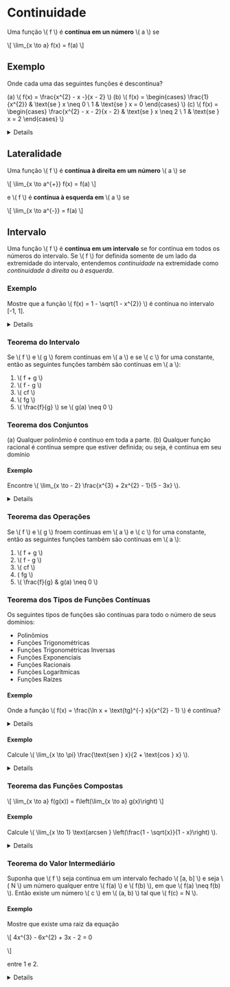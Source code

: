 # Continuidade

Uma função \\( f \\) é **contínua em un número** \\( a \\) se

\\[
\lim_{x \to a} f(x) = f(a)
\\]

## Exemplo

Onde cada uma das seguintes funções é descontínua?

(a) \\( f(x) = \frac{x^{2} - x -}{x - 2} \\)
(b) \\( f(x) = \begin{cases} \frac{1}{x^{2}} & \text{se } x \neq 0 \\ 1 & \text{se } x = 0 \end{cases} \\)
(c) \\( f(x) = \begin{cases} \frac{x^{2} - x - 2}{x - 2} & \text{se } x \neq 2 \\ 1 & \text{se } x = 2 \end{cases} \\)

<details>
(a) Observe que \\( f(2) \\) não está definida; logo, \\( f \\) é descontínua em 2.
(b) Aqui \\( f(0) = 1\\) está definida, mas

\\[
\lim_{x \to 0} f(x) = \lim_{x \to 0} \frac{1}{x^{2}}
\\]

não existe. Então \\( f \\) é descontínua em 0.
(c) Aqui \\( f(2) = 1 \\) está definida e

\\[
\lim_{x \to 2} f(x) = \lim_{x \to 2} \frac{x^{2} - x - 2}{x - 2} = \lim_{x \to 2} \frac{(x - 2)(x + 1)}{x - 2} = \lim_{x \to 2} (x + 1) = 3
\\]

existe. Mas

\\[
\lim_{x \to 2} \neq f(2)
\\]

logo, \\( f \\) não é contínua em 2.
</details>

## Lateralidade

Uma função \\( f \\) é **contínua à direita em um número** \\( a \\) se

\\[
\lim_{x \to a^{+}} f(x) = f(a)
\\]

e \\( f \\) é **contínua à esquerda em** \\( a \\) se

\\[
\lim_{x \to a^{-}} = f(a)
\\]

## Intervalo

Uma função \\( f \\) é **contínua em um intervalo** se for contínua em todos os números do intervalo. Se \\( f \\) for definida somente de um lado da extremidade do intervalo, entendemos *continuidade* na extremidade como *continuidade à direita* ou *à esquerda*.

### Exemplo

Mostre que a função \\( f(x) = 1 - \sqrt{1 - x^{2}} \\) é contínua no intervalo [-1, 1].

<details>
\\[
\lim_{x \to a} f(x) = \lim_{x \to a} (1 - \sqrt{1 - x^{2}}) \\
= 1 \lim_{x \to a} \sqrt{1 - x^{2}} \\
= 1 - \sqrt{\lim_{x \to a} (1 - x^{2})} \\
= 1 - \sqrt{1 - a^{2}} \\
= f(a)
\\]

Assim, pela definição, \\( f \\) é contínua em \\( a \\) se \\( -1 < a < 1 \\). Cálculos análogos mostram que

\\[
\lim_{x \to -1^{+}} f(x) = 1 = f(-1) \text{ e } \lim_{x \to 1^{-}} f(x) = 1 = f(1)
\\]

logo, \\( f \\) é contínua à direita em -1 e contínua à esquerda em 1. Consequentemente, de acordo com a definição de continuidade em intervalo, \\( f \\) é contínua em [-1, 1].
</details>

### Teorema do Intervalo

Se \\( f \\) e \\( g \\) forem contínuas em \\( a \\) e se \\( c \\) for uma constante, então as seguintes funções também são contínuas em \\( a \\):

1. \\( f + g \\)
2. \\( f - g \\)
3. \\( cf \\)
4. \\( fg \\)
5. \\( \frac{f}{g} \\) se \\( g(a) \neq 0 \\)

### Teorema dos Conjuntos

(a) Qualquer polinômio é contínuo em toda a parte.
(b) Qualquer função racional é contínua sempre que estiver definida; ou seja, é contínua em seu domínio

#### Exemplo

Encontre \\\( \lim_{x \to - 2} \frac{x^{3} + 2x^{2} - 1}{5 - 3x} \\).

<details>
A função

\\[
f(x) = \frac{x^{3} + 2x^{2} - 1}{5 - 3x}
\\]

é racional; assim, pelo Teorema dos Conjuntos, é contínua em seu domínio, que é \\( \{x|x \neq \frac{5}{3}\} \\).

Logo

\\[
\lim_{x \to -2} \frac{x^{3} + 2x^{2} - 1}{5 - 3x} = \lim_{x \to -2} f(x) = f(-2) \\
= \frac{(-2)^{3} + 2(-2)^{2} - 1}{5 - 3(-2)} = -\frac{1}{11}
\\]
</details>

### Teorema das Operações

Se \\( f \\) e \\( g \\) froem contínuas em \\( a \\) e \\( c \\) for uma constante, então as seguintes funções também são contínuas em \\( a \\):

1. \\( f + g \\)
2. \\( f - g \\)
3. \\( cf \\)
4. \( fg \\)
5. \\( \frac{f}{g} & g(a) \neq 0 \\)

### Teorema dos Tipos de Funções Contínuas

Os seguintes tipos de funções são contínuas para todo o número de seus domínios:

- Polinômios
- Funções Trigonométricas
- Funções Trigonométricas Inversas
- Funções Exponenciais
- Funções Racionais
- Funções Logarítmicas
- Funções Raízes

#### Exemplo

Onde a função \\( f(x) = \frac{\ln x + \text{tg}^{-} x}{x^{2} - 1} \\) é contínua?

<details>
Pelo Teorema dos Tipos de Funções Contínuas, sabemos que \\( y = \ln x \\) é contínua para \\( x > 0 \\) e que \\( y = \text{tg}^{-1} x \\) é contínua em \\( \mathbb{R} \\). Assim, pelo Teorema dos Tipos de Funções Contínuas, \\( y = \ln x + \text{tg}^{-1} x \\) é contínua em \\( (0, \infty) \\).

O denominador \\( y = x^{2} - 1 \\) é um polinômio, portanto é contínuo em toda a parte.

Assim, \\( f \\) é contínua em todos os números postivos \\( x \\), exceto onde \\( x^{2} - 1 = 0 \\). Logo, \\( f \\) é contínua nos intervalos aberto \\( (0, 1) \\) e \\( (1, \infty) \\).
</details>

#### Exemplo

Calcule \\( \lim_{x \to \pi} \frac{\text{sen } x}{2 + \text{cos } x} \\).

<details>
O Teorema ods Tipos de Funções Contínuas nos diz que \\( y = \text{sen } x \\) é contínua. \\( y = 2 + \text{cos } x \\) é a soma de duas funções contínuas, e, portanto, é contínua. Logo, a razão

\\[
f(x) = \frac{\text{sen } x}{2 + \text{cos } x}
\\]

é sempre contínua. Portanto, pela definição de função contínua,

\\[
\lim_{x \to \pi} \frac{\text{sen } x}{2 + \text{cos } x} = \lim_{x \to \pi} f(x) = f(\pi) = \frac{\text{sen } \pi}{2 + \text{cos } \pi} = \frac{0}{2 - 1} = 0
\\]
</details>

### Teorema das Funções Compostas

\\[
\lim_{x \to a} f(g(x)) = f\left(\lim_{x \to a} g(x)\right)
\\]

#### Exemplo

Calcule \\( \lim_{x \to 1} \text{arcsen } \left(\frac{1 - \sqrt{x}}{1 - x}\right) \\).

<details>
Uma vez que \\( \text{arcsen} \\) é uma função contínua, podemos aplicar o Teorema das Funções Compostas:

\\[
\lim_{x \to 1} \text{arcsen } \left(\frac{1 - \sqrt{x}}{1 - x}\right) = \text{arcsen } \left(\lim_{x \to 1} \frac{1 - \sqrt{x}}{1 - x}\right) \\
= \text{arcsen } \left(\lim_{x \to 1} \frac{1 - \sqrt{x}}{(1 - \sqrt{x})(1 + \sqrt{x})}\right) \\
= \text{arcsen } \left(\lim_{x \to 1} \frac{1}{1 + \sqrt{x}}\right) \\
= \text{arcsen } \frac{1}{2} = \frac{\pi}{6}
\\]
</details>

### Teorema do Valor Intermediário

Suponha que \\( f \\) seja contínua em um intervalo fechado \\( [a, b] \\) e seja \\( N \\) um número qualquer entre \\( f(a) \\) e \\( f(b) \\), em que \\( f(a) \neq f(b) \\). Então existe um número \\( c \\) em \\( (a, b) \\) tal que \\( f(c) = N \\).

#### Exemplo

Mostre que existe uma raiz da equação

\\[
4x^{3} - 6x^{2} + 3x - 2 = 0

\\]

entre 1 e 2.

<details>
Seja \\( f(x) = 4x^{3} - 6x^{2} + 3x - 2 \\). Estamos procurando por uma solução da equação dada, isto é, um número \\( c \\) entre 1 e 2 tal que \\( f(c) = 0 \\). Portanto, tomamos \\( a = 1 \\), \\( b = 2 \\) e \\( N = 0 \\) no Teorema do Valor Intermediário. Temos

\\[
f(1) = 4 - 6 + 3 - 2 = -1 < 0 \\
f(2) = 32 - 24 + 6 - 2 = 12 > 0
\\]

Logo, \\( f(1) < 0 < f(2) \\), isto é, \\( N = 0 \\) é um número entre \\( f(1) e f(2) \\). Como \\( f \\) é contínua, por ser um polinômio, o Teorema Do Valor Intermediário afirma que existe um número \\( c \\) entre 1 e 2 tal que \\( f(c) = 0 \\). Em outras palavras, a equação \\( 4x^{3} - 6x^{2} + 3x - 2 = 0 \\) tem pelo menos uma raiz \\( c \\) no intervalo \\( (1, 2) \\).
</details>
